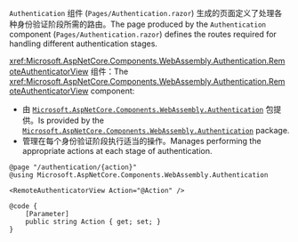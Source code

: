 <span data-ttu-id="678dc-101">`Authentication` 组件 (`Pages/Authentication.razor`) 生成的页面定义了处理各种身份验证阶段所需的路由。</span><span class="sxs-lookup"><span data-stu-id="678dc-101">The page produced by the `Authentication` component (`Pages/Authentication.razor`) defines the routes required for handling different authentication stages.</span></span>

<span data-ttu-id="678dc-102"><xref:Microsoft.AspNetCore.Components.WebAssembly.Authentication.RemoteAuthenticatorView> 组件：</span><span class="sxs-lookup"><span data-stu-id="678dc-102">The <xref:Microsoft.AspNetCore.Components.WebAssembly.Authentication.RemoteAuthenticatorView> component:</span></span>

* <span data-ttu-id="678dc-103">由 [`Microsoft.AspNetCore.Components.WebAssembly.Authentication`](https://www.nuget.org/packages/Microsoft.AspNetCore.Components.WebAssembly.Authentication/) 包提供。</span><span class="sxs-lookup"><span data-stu-id="678dc-103">Is provided by the [`Microsoft.AspNetCore.Components.WebAssembly.Authentication`](https://www.nuget.org/packages/Microsoft.AspNetCore.Components.WebAssembly.Authentication/) package.</span></span>
* <span data-ttu-id="678dc-104">管理在每个身份验证阶段执行适当的操作。</span><span class="sxs-lookup"><span data-stu-id="678dc-104">Manages performing the appropriate actions at each stage of authentication.</span></span>

```razor
@page "/authentication/{action}"
@using Microsoft.AspNetCore.Components.WebAssembly.Authentication

<RemoteAuthenticatorView Action="@Action" />

@code {
    [Parameter]
    public string Action { get; set; }
}
```
